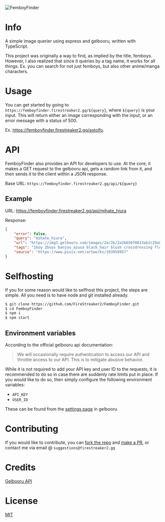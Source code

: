 ![FemboyFinder](https://socialify.git.ci/FireStreaker2/FemboyFinder/image?description=1&forks=1&issues=1&logo=https%3A%2F%2Fi.pinimg.com%2F736x%2F50%2F77%2F1f%2F50771f45b1c015cfbb8b0853ba7b8521.jpg&name=1&owner=1&pulls=1&stargazers=1&theme=Dark)

# Info

A simple image querier using express and gelbooru, written with TypeScript.

This project was originally a way to find, as implied by the title, femboys. However, I also realized that since it queries by a tag name, it works for all things. Ex. you can search for not just femboys, but also other anime/manga characters.

# Usage

You can get started by going to `https://femboyfinder.firestreaker2.gq/${query}`, where `${query}` is your input. This will return either an image corresponding with the input, or an error message with a status of 500.

Ex. https://femboyfinder.firestreaker2.gq/astolfo.

# API

FemboyFinder also provides an API for developers to use. At the core, it makes a GET request to the gelbooru api, gets a random link from it, and then sends it to the client within a JSON response.

Base URL: `https://femboyfinder.firestreaker2.gq/api/${query}`

## Example

URL: https://femboyfinder.firestreaker2.gq/api/mihate_hiura

Response:

```json
{
	"error": false,
	"query": "mihate_hiura",
	"url": "https://img3.gelbooru.com/images/2a/2b/2a2b656f0813ab2c29a86c3c69d15852.png",
	"tags": "1boy 2boys banjou_azusa black_hair blush crossdressing flower greyscale_with_colored_background hair_flower hair_ornament highres japanese_clothes kimono koisuru_(otome)_no_tsukurikata limited_palette looking_at_viewer male_focus midou_kenshirou mihate_hiura mixed-language_commentary multiple_boys pantyhose pink_eyes short_hair signature trap",
	"source": "https://www.pixiv.net/artworks/103958957"
}
```

# Selfhosting

If you for some reason would like to selfhost this project, the steps are simple. All you need is to have node and git installed already.

```bash
$ git clone https://github.com/FireStreaker2/FemboyFinder.git
$ cd FemboyFinder
$ npm i
$ npm start
```

## Environment variables

According to the official gelbooru api documentation:

> We will occasionally require authentication to access our API and throttle access to our API. This is to mitigate abusive behavior.

While it is not required to add your API key and user ID to the requests, it is recommended to do so in case there are suddenly rate limits put in place. If you would like to do so, then simply configure the following environment variables:

- `API_KEY`
- `USER_ID`

These can be found from the [settings page](https://gelbooru.com/index.php?page=account&s=options) in gelbooru.

# Contributing

If you would like to contribute, you can <a href="https://github.com/FireStreaker2/FemboyFinder/fork">fork the repo</a> and <a href="https://github.com/FireStreaker2/FemboyFinder/compare">make a PR</a>, or contact me via email @ `suggestions@firestreaker2.gq`

# Credits

<a href="https://gelbooru.com/index.php?page=wiki&s=view&id=18780">Gelbooru API</a>

# License

<a href="https://github.com/FireStreaker2/FemboyFinder/blob/main/LICENSE">MIT</a>
